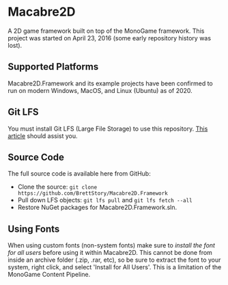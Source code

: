 # Macabre2D

A 2D game framework built on top of the MonoGame framework. This project was started on April 23, 2016 (some early repository history was lost).

## Supported Platforms

Macabre2D.Framework and its example projects have been confirmed to run on modern Windows, MacOS, and Linux (Ubuntu) as of 2020.

## Git LFS

You must install Git LFS (Large File Storage) to use this repository. [This article](https://help.github.com/en/articles/installing-git-large-file-storage) should assist you.

## Source Code

The full source code is available here from GitHub:

* Clone the source: `git clone https://github.com/BrettStory/Macabre2D.Framework`
* Pull down LFS objects: `git lfs pull` and `git lfs fetch --all`
* Restore NuGet packages for Macabre2D.Framework.sln.

## Using Fonts
 
When using custom fonts (non-system fonts) make sure to *install the font for all users* before using it within Macabre2D. This cannot be done from inside an archive folder (.zip, .rar, etc), so be sure to extract the font to your system, right click, and select 'Install for All Users'.  This is a limitation of the MonoGame Content Pipeline.